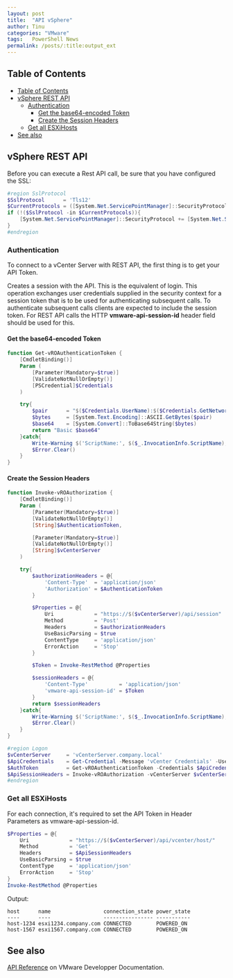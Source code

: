 ```yaml
---
layout: post
title:  "API vSphere"
author: Tinu
categories: "VMware"
tags:   PowerShell News
permalink: /posts/:title:output_ext
---
```


## Table of Contents

- [Table of Contents](#table-of-contents)
- [vSphere REST API](#vsphere-rest-api)
  - [Authentication](#authentication)
    - [Get the base64-encoded Token](#get-the-base64-encoded-token)
    - [Create the Session Headers](#create-the-session-headers)
  - [Get all ESXiHosts](#get-all-esxihosts)
- [See also](#see-also)

## vSphere REST API

Before you can execute a Rest API call, be sure that you have configured the SSL:

````powershell
#region SslProtocol
$SslProtocol      = 'Tls12'
$CurrentProtocols = ([System.Net.ServicePointManager]::SecurityProtocol).toString() -split ', '
if (!($SslProtocol -in $CurrentProtocols)){
    [System.Net.ServicePointManager]::SecurityProtocol += [System.Net.SecurityProtocolType]::$($SslProtocol)
}
#endregion
````

### Authentication

To connect to a vCenter Server with REST API, the first thing is to get your API Token.

Creates a session with the API. This is the equivalent of login. This operation exchanges user credentials supplied in the security context for a session token that is to be used for authenticating subsequent calls. To authenticate subsequent calls clients are expected to include the session token. For REST API calls the HTTP **vmware-api-session-id** header field should be used for this.

#### Get the base64-encoded Token

````powershell
function Get-vROAuthenticationToken {
    [CmdletBinding()]
    Param (
        [Parameter(Mandatory=$true)]
        [ValidateNotNullOrEmpty()]
        [PSCredential]$Credentials
    )

    try{
        $pair      = "$($Credentials.UserName):$($Credentials.GetNetworkCredential().Password)"
        $bytes     = [System.Text.Encoding]::ASCII.GetBytes($pair)
        $base64    = [System.Convert]::ToBase64String($bytes)
        return "Basic $base64"
    }catch{
        Write-Warning $('ScriptName:', $($_.InvocationInfo.ScriptName), 'LineNumber:', $($_.InvocationInfo.ScriptLineNumber), 'Message:', $($_.Exception.Message) -Join ' ')
        $Error.Clear()
    }
}
````

#### Create the Session Headers

````powershell
function Invoke-vROAuthorization {
    [CmdletBinding()]
    Param (
        [Parameter(Mandatory=$true)]
        [ValidateNotNullOrEmpty()]
        [String]$AuthenticationToken,

        [Parameter(Mandatory=$true)]
        [ValidateNotNullOrEmpty()]
        [String]$vCenterServer
    )

    try{
        $authorizationHeaders = @{
            'Content-Type'  = 'application/json'
            'Authorization' = $AuthenticationToken
        }

        $Properties = @{
            Uri             = "https://$($vCenterServer)/api/session"
            Method          = 'Post'
            Headers         = $authorizationHeaders
            UseBasicParsing = $true
            ContentType     = 'application/json'
            ErrorAction     = 'Stop'
        }

        $Token = Invoke-RestMethod @Properties

        $sessionHeaders = @{
            'Content-Type'          = 'application/json'
            'vmware-api-session-id' = $Token
        }
        return $sessionHeaders
    }catch{
        Write-Warning $('ScriptName:', $($_.InvocationInfo.ScriptName), 'LineNumber:', $($_.InvocationInfo.ScriptLineNumber), 'Message:', $($_.Exception.Message) -Join ' ')
        $Error.Clear()
    }
}
````

````powershell
#region Logon
$vCenterServer     = 'vCenterServer.company.local'
$ApiCredentials    = Get-Credential -Message 'vCenter Credentials' -UserName "$($env:USERDOMAIN)\$($env:USERNAME)"
$AuthToken         = Get-vROAuthenticationToken -Credentials $ApiCredentials
$ApiSessionHeaders = Invoke-vROAuthorization -vCenterServer $vCenterServer -AuthenticationToken $AuthToken
#endregion
````

### Get all ESXiHosts

For each connection, it's required to set the API Token in Header Parameters as vmware-api-session-id.

````powershell
$Properties = @{
    Uri             = "https://$($vCenterServer)/api/vcenter/host/"
    Method          = 'Get'
    Headers         = $ApiSessionHeaders
    UseBasicParsing = $true
    ContentType     = 'application/json'
    ErrorAction     = 'Stop'
}
Invoke-RestMethod @Properties
````

Output:

````text
host      name                 connection_state power_state
----      ----                 ---------------- -----------
host-1234 esxi1234.company.com CONNECTED        POWERED_ON 
host-1567 esxi1567.company.com CONNECTED        POWERED_ON
````

## See also

[API Reference](https://developer.vmware.com/apis/vsphere-automation/v7.0U3/) on VMware Developper Documentation.
